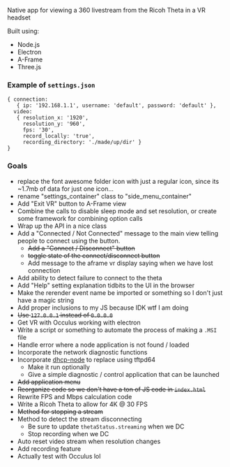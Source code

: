 Native app for viewing a 360 livestream from the Ricoh Theta in a VR headset

Built using:

* Node.js
* Electron
* A-Frame
* Three.js

### Example of `settings.json`

```
{ connection:
   { ip: '192.168.1.1', username: 'default', password: 'default' },
  video:
   { resolution_x: '1920',
     resolution_y: '960',
     fps: '30',
     record_locally: 'true',
     recording_directory: './made/up/dir' } 
}
```


### Goals

* replace the font awesome folder icon with just a regular icon, since its 
  ~1.7mb of data for just one icon...
* rename "settings_container" class to "side_menu_container" 
* Add "Exit VR" button to A-Frame view
* Combine the calls to disable sleep mode and set resolution, or create some
  framework for combining option calls
* Wrap up the API in a nice class
* Add a "Connected / Not Connected" message to the main view telling people to 
  connect using the button.
    * ~~Add a "Connect / Disconnect" button~~ 
    * ~~toggle state of the connect/disconnect button~~
    * Add message to the aframe vr display saying when we have lost connection
* Add ability to detect failure to connect to the theta 
* Add "Help" setting explanation tidbits to the UI in the browser
* Make the rerender event name be imported or something so I don't just have a magic
string
* Add proper inclusions to my JS because IDK wtf I am doing 
* ~~Use `127.0.0.1` instead of `0.0.0.0`~~
* Get VR with Occulus working with electron
* Write a script or something to automate the process of making a `.MSI` file
* Handle error where a node application is not found / loaded
* Incorporate the network diagnostic functions
* Incorporate [dhcp-node](https://github.com/infusion/node-dhcp) to replace using tftpd64
   * Make it run optionally
   * Give a simple diagnostic / control application that can be launched
* ~~Add application menu~~
* ~~Reorganize code so we don't have a ton of JS code in `index.html`~~
* Rewrite FPS and Mbps calculation code
* Write a Ricoh Theta to allow for 4K @ 30 FPS
* ~~Method for stopping a stream~~
* Method to detect the stream disconnecting
    * Be sure to update `thetaStatus.streaming` when we DC
    * Stop recording when we DC
* Auto reset video stream when resolution changes
* Add recording feature
* Actually test with Occulus lol


